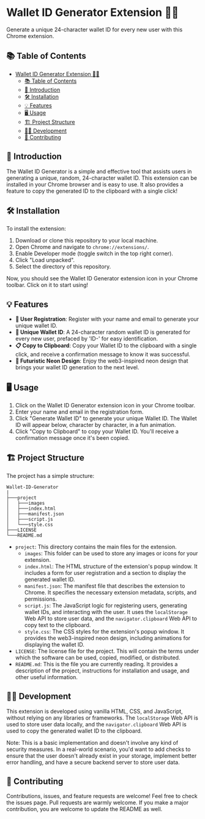 # Wallet ID Generator Extension 💼🔑

Generate a unique 24-character wallet ID for every new user with this Chrome extension.


## 📚 Table of Contents

- [Wallet ID Generator Extension 💼🔑](#wallet-id-generator-extension-)
  - [📚 Table of Contents](#-table-of-contents)
  - [🚀 Introduction](#-introduction)
  - [🛠️ Installation](#️-installation)
  - [💡 Features](#-features)
  - [🖥️ Usage](#️-usage)
  - [🏗️ Project Structure](#️-project-structure)
  - [👨‍💻 Development](#-development)
  - [🤝 Contributing](#-contributing)

## 🚀 Introduction
The Wallet ID Generator is a simple and effective tool that assists users in generating a unique, random, 24-character wallet ID. This extension can be installed in your Chrome browser and is easy to use. It also provides a feature to copy the generated ID to the clipboard with a single click!

## 🛠️ Installation
To install the extension:

1. Download or clone this repository to your local machine.
2. Open Chrome and navigate to `chrome://extensions/`.
3. Enable Developer mode (toggle switch in the top right corner).
4. Click "Load unpacked".
5. Select the directory of this repository.

Now, you should see the Wallet ID Generator extension icon in your Chrome toolbar. Click on it to start using!

## 💡 Features
- **📝 User Registration**: Register with your name and email to generate your unique wallet ID.
- **🔐 Unique Wallet ID**: A 24-character random wallet ID is generated for every new user, prefaced by 'ID-' for easy identification.
- **📋 Copy to Clipboard**: Copy your Wallet ID to the clipboard with a single click, and receive a confirmation message to know it was successful.
- **🎇 Futuristic Neon Design**: Enjoy the web3-inspired neon design that brings your wallet ID generation to the next level.


## 🖥️ Usage
1. Click on the Wallet ID Generator extension icon in your Chrome toolbar.
2. Enter your name and email in the registration form.
3. Click "Generate Wallet ID" to generate your unique Wallet ID. The Wallet ID will appear below, character by character, in a fun animation.
4. Click "Copy to Clipboard" to copy your Wallet ID. You'll receive a confirmation message once it's been copied.

## 🏗️ Project Structure
The project has a simple structure:
```
Wallet-ID-Generator
|
├───project
│   ├───images
│   ├───index.html
│   ├───manifest.json
│   ├───script.js
│   └───style.css
├───LICENSE
└───README.md
```

- `project`: This directory contains the main files for the extension.
  - `images`: This folder can be used to store any images or icons for your extension.
  - `index.html`: The HTML structure of the extension's popup window. It includes a form for user registration and a section to display the generated wallet ID.
  - `manifest.json`: The manifest file that describes the extension to Chrome. It specifies the necessary extension metadata, scripts, and permissions.
  - `script.js`: The JavaScript logic for registering users, generating wallet IDs, and interacting with the user. It uses the `localStorage` Web API to store user data, and the `navigator.clipboard` Web API to copy text to the clipboard.
  - `style.css`: The CSS styles for the extension's popup window. It provides the web3-inspired neon design, including animations for displaying the wallet ID.
- `LICENSE`: The license file for the project. This will contain the terms under which the software can be used, copied, modified, or distributed.
- `README.md`: This is the file you are currently reading. It provides a description of the project, instructions for installation and usage, and other useful information.

## 👨‍💻 Development
This extension is developed using vanilla HTML, CSS, and JavaScript, without relying on any libraries or frameworks. The `localStorage` Web API is used to store user data locally, and the `navigator.clipboard` Web API is used to copy the generated wallet ID to the clipboard. 

Note: This is a basic implementation and doesn't involve any kind of security measures. In a real-world scenario, you'd want to add checks to ensure that the user doesn't already exist in your storage, implement better error handling, and have a secure backend server to store user data. 

## 🤝 Contributing 
Contributions, issues, and feature requests are welcome! Feel free to check the issues page. Pull requests are warmly welcome. If you make a major contribution, you are welcome to update the README as well. 
